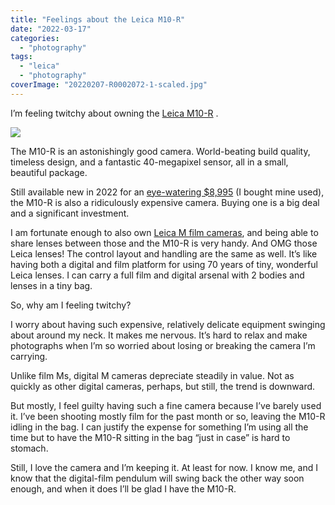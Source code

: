 ```yaml
---
title: "Feelings about the Leica M10-R"
date: "2022-03-17"
categories:
  - "photography"
tags:
  - "leica"
  - "photography"
coverImage: "20220207-R0002072-1-scaled.jpg"
---
```


I’m feeling twitchy about owning the [Leica M10-R](https://leica-camera.com/en-US/photography/cameras/m/m10-r-black) .

![](/img/2022/20220207-R0002072-1-1024x819.jpg)

The M10-R is an astonishingly good camera. World-beating build quality, timeless design, and a fantastic 40-megapixel sensor, all in a small, beautiful package.

Still available new in 2022 for an [eye-watering $8,995](https://www.bhphotovideo.com/c/product/1571535-REG/leica_m10_r_digital_rangefinder_camera.html) (I bought mine used), the M10-R is also a ridiculously expensive camera. Buying one is a big deal and a significant investment.

I am fortunate enough to also own [Leica M film cameras](__GHOST_URL__/2021/betting-long-on-film-with-a-new-leica-mp/), and being able to share lenses between those and the M10-R is very handy. And OMG those Leica lenses! The control layout and handling are the same as well. It’s like having both a digital and film platform for using 70 years of tiny, wonderful Leica lenses. I can carry a full film and digital arsenal with 2 bodies and lenses in a tiny bag.

So, why am I feeling twitchy?

I worry about having such expensive, relatively delicate equipment swinging about around my neck. It makes me nervous. It’s hard to relax and make photographs when I’m so worried about losing or breaking the camera I’m carrying.

Unlike film Ms, digital M cameras depreciate steadily in value. Not as quickly as other digital cameras, perhaps, but still, the trend is downward.

But mostly, I feel guilty having such a fine camera because I’ve barely used it. I’ve been shooting mostly film for the past month or so, leaving the M10-R idling in the bag. I can justify the expense for something I’m using all the time but to have the M10-R sitting in the bag “just in case” is hard to stomach.

Still, I love the camera and I’m keeping it. At least for now. I know me, and I know that the digital-film pendulum will swing back the other way soon enough, and when it does I’ll be glad I have the M10-R.

